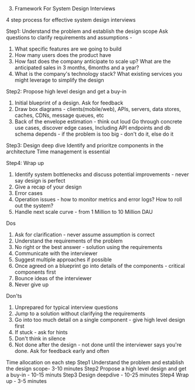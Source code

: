 3. Framework For System Design Interviews

4 step process for effective system design interviews

Step1: Understand the problem and establish the design scope
Ask questions to clarify requirements and assumptions - 
1. What specific features are we going to build
2. How many users does the product have
3. How fast does the company anticipate to scale up? What are the anticipated sales in 3 months, 6months and a year?
4. What is the company's technology stack? What existing services you might leverage to simplify the design

Step2: Propose high level design and get a buy-in
1. Initial blueprint of a design. Ask for feedback
2. Draw box diagrams - clients(mobile/web), APIs, servers, data stores, caches, CDNs, message queues, etc
3. Back of the envelope estimation - think out loud
Go through concrete use cases, discover edge cases,
Including API endpoints and db schema depends -  if the problem is too big - don't do it, else do it 

Step3: Design deep dive
Identify and prioritze components in the architecture
Time management is essential

Step4: Wrap up
1. Identify system bottlenecks and discuss potential improvements - never say design is perfect
2. Give a recap of your design
3. Error cases
4. Operation issues - how to monitor metrics and error logs? How to roll out the system?
5. Handle next scale curve - from 1 Million to 10 Million DAU

Dos
1. Ask for clarification - never assume assumption is correct
2. Understand the requirements of the problem
3. No right or the best answer - solution using the requirements
4. Communicate with the interviewer
5. Suggest multiple approaches if possible
6. Once agreed on a blueprint go into details of the components - critical components first
7. Bounce ideas of the interviewer
8. Never give up

Don'ts
1. Unprepared for typical interview questions
2. Jump to a solution without clarifying the requirements
3. Go into too much detail on a single component - give high level design first
4. If stuck - ask for hints
5. Don't think in silence
6. Not done after the design - not done until the interviewer says you're done. Ask for feedback early and often

Time allocation on each step
Step1 Understand the problem and establish the design scope- 3-10 minutes
Step2 Propose a high level design and get a buy-in - 10-15 minuts
Step3 Design deepdive - 10-25 minutes
Step4 Wrap up - 3-5 minutes
